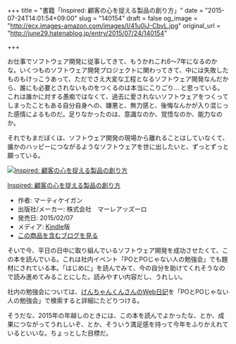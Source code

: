 +++
title = "書籍「Inspired: 顧客の心を捉える製品の創り方」"
date = "2015-07-24T14:01:54+09:00"
slug = "140154"
draft = false
og_image = "http://ecx.images-amazon.com/images/I/41u0jJ-CbvL.jpg"
original_url = "http://june29.hatenablog.jp/entry/2015/07/24/140154"

+++

<p>お仕事でソフトウェア開発に従事してきて、もうかれこれ6〜7年になるのかな。いくつものソフトウェア開発プロジェクトに関わってきて、中には失敗したものもけっこうあって、ただでさえ大変な工程となるソフトウェア開発なんだから、誰にも必要とされないものをつくるのは本当にこりごり… と思っている。これは誰かに対する愚痴ではなくて、過去に愛されないソフトウェアをつくってしまったこともある自分自身への、嫌悪と、無力感と、後悔なんかが入り混じった感情によるものだ。足りなかったのは、意識なのか、覚悟なのか、能力なのか。</p>

<p>それでもまだぼくは、ソフトウェア開発の現場から離れることはしていなくて、誰かのハッピーにつながるようなソフトウェアを世に出したいと、ずっとずっと願っている。</p>

<p></p>
<div class="hatena-asin-detail">
<a href="http://www.amazon.co.jp/exec/obidos/ASIN/B00TCM8TB4/cameralady-22/"><img src="http://ecx.images-amazon.com/images/I/41u0jJ-CbvL._SL160_.jpg" class="hatena-asin-detail-image" alt="Inspired: 顧客の心を捉える製品の創り方" title="Inspired: 顧客の心を捉える製品の創り方"></a><div class="hatena-asin-detail-info">
<p class="hatena-asin-detail-title"><a href="http://www.amazon.co.jp/exec/obidos/ASIN/B00TCM8TB4/cameralady-22/">Inspired: 顧客の心を捉える製品の創り方</a></p>
<ul>
<li>
<span class="hatena-asin-detail-label">作者:</span> マーティケイガン</li>
<li>
<span class="hatena-asin-detail-label">出版社/メーカー:</span> 株式会社　マーレアッズーロ</li>
<li>
<span class="hatena-asin-detail-label">発売日:</span> 2015/02/07</li>
<li>
<span class="hatena-asin-detail-label">メディア:</span> <a class="keyword" href="http://d.hatena.ne.jp/keyword/Kindle">Kindle</a>版</li>
<li><a href="http://d.hatena.ne.jp/asin/B00TCM8TB4/cameralady-22" target="_blank">この商品を含むブログを見る</a></li>
</ul>
</div>
<div class="hatena-asin-detail-foot"></div>
</div>

<p>そいで今、平日の日中に取り組んでいるソフトウェア開発を成功させたくて、この本を読んでいる。これは社内イベント「POとPOじゃない人の勉強会」でも題材にされている本。「はじめに」を読んでみて、今の自分を助けてくれそうなので読み進めてみることにした。読みやすい内容だし、うれしい。</p>

<p>社内の勉強会については、<a href="http://diary.shu-cream.net/" title="けんちゃんくんさんのWeb日記">けんちゃんくんさんのWeb日記</a>を「POとPOじゃない人の勉強会」で検索すると詳細にたどりつける。</p>

<p>そうだな、2015年の年越しのときには、この本を読んでよかったな、とか、成果につながってうれしいぞ、とか、そういう満足感を持って今年をふりかえれているといいな。ちょっとした目標だ。</p>